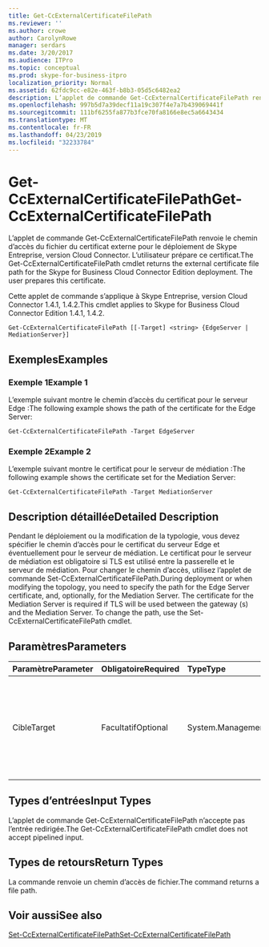 ```yaml
---
title: Get-CcExternalCertificateFilePath
ms.reviewer: ''
ms.author: crowe
author: CarolynRowe
manager: serdars
ms.date: 3/20/2017
ms.audience: ITPro
ms.topic: conceptual
ms.prod: skype-for-business-itpro
localization_priority: Normal
ms.assetid: 62fdc9cc-e82e-463f-b8b3-05d5c6482ea2
description: L’applet de commande Get-CcExternalCertificateFilePath renvoie le chemin d’accès du fichier du certificat externe pour le déploiement de Skype Entreprise, version Cloud Connector. L’utilisateur prépare ce certificat.
ms.openlocfilehash: 997b5d7a39decf11a19c307f4e7a7b439069441f
ms.sourcegitcommit: 111bf6255fa877b3fce70fa8166e8ec5a6643434
ms.translationtype: MT
ms.contentlocale: fr-FR
ms.lasthandoff: 04/23/2019
ms.locfileid: "32233784"
---
```

# <a name="get-ccexternalcertificatefilepath"></a><span data-ttu-id="be87e-104">Get-CcExternalCertificateFilePath</span><span class="sxs-lookup"><span data-stu-id="be87e-104">Get-CcExternalCertificateFilePath</span></span>
 
<span data-ttu-id="be87e-p102">L’applet de commande Get-CcExternalCertificateFilePath renvoie le chemin d’accès du fichier du certificat externe pour le déploiement de Skype Entreprise, version Cloud Connector. L’utilisateur prépare ce certificat.</span><span class="sxs-lookup"><span data-stu-id="be87e-p102">The Get-CcExternalCertificateFilePath cmdlet returns the external certificate file path for the Skype for Business Cloud Connector Edition deployment. The user prepares this certificate.</span></span>
  
<span data-ttu-id="be87e-107">Cette applet de commande s’applique à Skype Entreprise, version Cloud Connector 1.4.1, 1.4.2.</span><span class="sxs-lookup"><span data-stu-id="be87e-107">This cmdlet applies to Skype for Business Cloud Connector Edition 1.4.1, 1.4.2.</span></span>
  
```
Get-CcExternalCertificateFilePath [[-Target] <string> {EdgeServer | MediationServer}]
```

## <a name="examples"></a><span data-ttu-id="be87e-108">Exemples</span><span class="sxs-lookup"><span data-stu-id="be87e-108">Examples</span></span>
<span data-ttu-id="be87e-109"><a name="Examples"> </a></span><span class="sxs-lookup"><span data-stu-id="be87e-109"></span></span>

### <a name="example-1"></a><span data-ttu-id="be87e-110">Exemple 1</span><span class="sxs-lookup"><span data-stu-id="be87e-110">Example 1</span></span>

<span data-ttu-id="be87e-111">L’exemple suivant montre le chemin d’accès du certificat pour le serveur Edge :</span><span class="sxs-lookup"><span data-stu-id="be87e-111">The following example shows the path of the certificate for the Edge Server:</span></span>
  
```
Get-CcExternalCertificateFilePath -Target EdgeServer
```

### <a name="example-2"></a><span data-ttu-id="be87e-112">Exemple 2</span><span class="sxs-lookup"><span data-stu-id="be87e-112">Example 2</span></span>

<span data-ttu-id="be87e-113">L’exemple suivant montre le certificat pour le serveur de médiation :</span><span class="sxs-lookup"><span data-stu-id="be87e-113">The following example shows the certificate set for the Mediation Server:</span></span>
  
```
Get-CcExternalCertificateFilePath -Target MediationServer
```

## <a name="detailed-description"></a><span data-ttu-id="be87e-114">Description détaillée</span><span class="sxs-lookup"><span data-stu-id="be87e-114">Detailed Description</span></span>
<span data-ttu-id="be87e-115"><a name="DetailedDescription"> </a></span><span class="sxs-lookup"><span data-stu-id="be87e-115"></span></span>

<span data-ttu-id="be87e-p103">Pendant le déploiement ou la modification de la typologie, vous devez spécifier le chemin d’accès pour le certificat du serveur Edge et éventuellement pour le serveur de médiation. Le certificat pour le serveur de médiation est obligatoire si TLS est utilisé entre la passerelle et le serveur de médiation. Pour changer le chemin d’accès, utilisez l’applet de commande Set-CcExternalCertificateFilePath.</span><span class="sxs-lookup"><span data-stu-id="be87e-p103">During deployment or when modifying the topology, you need to specify the path for the Edge Server certificate, and, optionally, for the Mediation Server. The certificate for the Mediation Server is required if TLS will be used between the gateway (s) and the Mediation Server. To change the path, use the Set-CcExternalCertificateFilePath cmdlet.</span></span>
  
## <a name="parameters"></a><span data-ttu-id="be87e-119">Paramètres</span><span class="sxs-lookup"><span data-stu-id="be87e-119">Parameters</span></span>
<span data-ttu-id="be87e-120"><a name="DetailedDescription"> </a></span><span class="sxs-lookup"><span data-stu-id="be87e-120"></span></span>

|<span data-ttu-id="be87e-121">**Paramètre**</span><span class="sxs-lookup"><span data-stu-id="be87e-121">**Parameter**</span></span>|<span data-ttu-id="be87e-122">**Obligatoire**</span><span class="sxs-lookup"><span data-stu-id="be87e-122">**Required**</span></span>|<span data-ttu-id="be87e-123">**Type**</span><span class="sxs-lookup"><span data-stu-id="be87e-123">**Type**</span></span>|<span data-ttu-id="be87e-124">**Description**</span><span class="sxs-lookup"><span data-stu-id="be87e-124">**Description**</span></span>|
|:-----|:-----|:-----|:-----|
|<span data-ttu-id="be87e-125">Cible</span><span class="sxs-lookup"><span data-stu-id="be87e-125">Target</span></span>  <br/> |<span data-ttu-id="be87e-126">Facultatif</span><span class="sxs-lookup"><span data-stu-id="be87e-126">Optional</span></span>  <br/> | <span data-ttu-id="be87e-127">System.Management.Automation.SwitchParameter</span><span class="sxs-lookup"><span data-stu-id="be87e-127">System.Management.Automation.SwitchParameter</span></span> <br/> |<span data-ttu-id="be87e-p104">Type de chemin d’accès de fichier requis. Les types comprennent :</span><span class="sxs-lookup"><span data-stu-id="be87e-p104">Type of file path requested. Types include:</span></span>  <br/> <span data-ttu-id="be87e-130">Le serveur Edge (défaut)</span><span class="sxs-lookup"><span data-stu-id="be87e-130">EdgeServer (default)</span></span>  <br/> <span data-ttu-id="be87e-131">Le serveur de médiation</span><span class="sxs-lookup"><span data-stu-id="be87e-131">MediationServer</span></span>  <br/> |
   
## <a name="input-types"></a><span data-ttu-id="be87e-132">Types d’entrées</span><span class="sxs-lookup"><span data-stu-id="be87e-132">Input Types</span></span>
<span data-ttu-id="be87e-133"><a name="InputTypes"> </a></span><span class="sxs-lookup"><span data-stu-id="be87e-133"></span></span>

<span data-ttu-id="be87e-134">L’applet de commande Get-CcExternalCertificateFilePath n’accepte pas l’entrée redirigée.</span><span class="sxs-lookup"><span data-stu-id="be87e-134">The Get-CcExternalCertificateFilePath cmdlet does not accept pipelined input.</span></span>
  
## <a name="return-types"></a><span data-ttu-id="be87e-135">Types de retours</span><span class="sxs-lookup"><span data-stu-id="be87e-135">Return Types</span></span>
<span data-ttu-id="be87e-136"><a name="ReturnTypes"> </a></span><span class="sxs-lookup"><span data-stu-id="be87e-136"></span></span>

<span data-ttu-id="be87e-137">La commande renvoie un chemin d’accès de fichier.</span><span class="sxs-lookup"><span data-stu-id="be87e-137">The command returns a file path.</span></span>
  
## <a name="see-also"></a><span data-ttu-id="be87e-138">Voir aussi</span><span class="sxs-lookup"><span data-stu-id="be87e-138">See also</span></span>
<span data-ttu-id="be87e-139"><a name="ReturnTypes"> </a></span><span class="sxs-lookup"><span data-stu-id="be87e-139"></span></span>

[<span data-ttu-id="be87e-140">Set-CcExternalCertificateFilePath</span><span class="sxs-lookup"><span data-stu-id="be87e-140">Set-CcExternalCertificateFilePath</span></span>](set-ccexternalcertificatefilepath.md)
  

